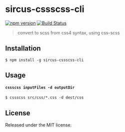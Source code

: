 # sircus-cssscss-cli

[![npm version](https://img.shields.io/npm/v/sircus-cssscss-cli.svg?style=flat)](https://www.npmjs.com/package/sircus-cssscss-cli)
[![Build Status](https://img.shields.io/travis/sircus/cssscss/master.svg?style=flat)](https://travis-ci.org/sircus/cssscss-cli)

> convert to scss from css4 syntax, using css-scss

## Installation

```shell
$ npm install -g sircus-cssscss-cli
```

## Usage

#### `cssscss inputFiles -d outputDir`

```shell
$ cssscss src/css/*.css -d dest/css
```

## License
Released under the MIT license.
